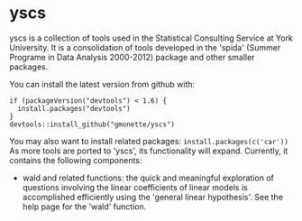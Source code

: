 <!-- README.md is generated from README.Rmd. Please edit that file -->
yscs
====

yscs is a collection of tools used in the Statistical Consulting Service at York University. It is a consolidation of tools developed in the 'spida' (Summer Programe in Data Analysis 2000-2012) package and other smaller packages.

You can install the latest version from github with:

    if (packageVersion("devtools") < 1.6) {
      install.packages("devtools")
    }
    devtools::install_github("gmonette/yscs")

You may also want to install related packages: `install.packages(c('car'))` As more tools are ported to 'yscs', its functionality will expand. Currently, it contains the following components:

-   wald and related functions: the quick and meaningful exploration of questions involving the linear coefficients of linear models is accomplished efficiently using the 'general linear hypothesis'. See the help page for the 'wald' function.
